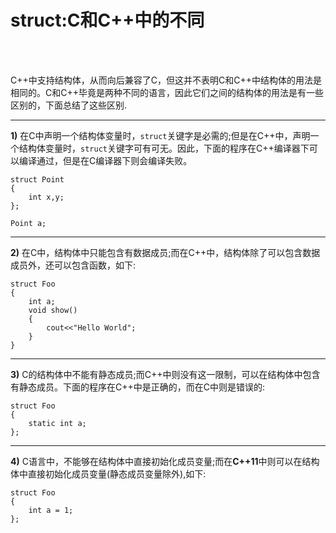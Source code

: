 # struct:C和C++中的不同
<!--
2015-11-29
--><br /><br />
C++中支持结构体，从而向后兼容了C，但这并不表明C和C++中结构体的用法是相同的。C和C++毕竟是两种不同的语言，因此它们之间的结构体的用法是有一些区别的，下面总结了这些区别.          

-------------
**1)** 在C中声明一个结构体变量时，`struct`关键字是必需的;但是在C++中，声明一个结构体变量时，`struct`关键字可有可无。因此，下面的程序在C++编译器下可以编译通过，但是在C编译器下则会编译失败。          

    struct Point
    {
    	int x,y;
    };
    
    Point a;

-----------
**2)** 在C中，结构体中只能包含有数据成员;而在C++中，结构体除了可以包含数据成员外，还可以包含函数，如下:        

    struct Foo
    {
    	int a;
    	void show()
    	{
    		cout<<"Hello World";
    	}
    }

----------
**3)** C的结构体中不能有静态成员;而C++中则没有这一限制，可以在结构体中包含有静态成员。下面的程序在C++中是正确的，而在C中则是错误的:      

    struct Foo
    {
    	static int a;
    };

---------
**4)** C语言中，不能够在结构体中直接初始化成员变量;而在**C++11**中则可以在结构体中直接初始化成员变量(静态成员变量除外),如下:

    struct Foo
    {
    	int a = 1;
    };
